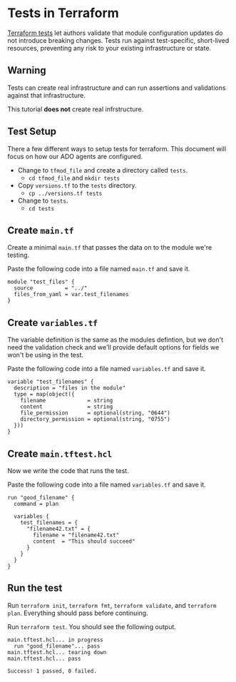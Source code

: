 # Tests in Terraform

[Terraform tests](https://developer.hashicorp.com/terraform/language/tests)
let authors validate that module configuration updates do not introduce
breaking changes. Tests run against test-specific, short-lived resources,
preventing any risk to your existing infrastructure or state.

## Warning

Tests can create real infrastructure and can run assertions and validations
against that infrastructure.

This tutorial **does not** create real infrstructure.

## Test Setup

There a few different ways to setup tests for terraform. This document will
focus on how our ADO agents are configured.

* Change to `tfmod_file` and create a directory called `tests`.
  * `cd tfmod_file` and `mkdir tests`
* Copy `versions.tf` to the `tests` directory.
  * `cp ../versions.tf tests`
* Change to `tests`.
  * `cd tests`

## Create `main.tf`

Create a minimal `main.tf` that passes the data on to the module we're
testing.

Paste the following code into a file named `main.tf` and save it.

```
module "test_files" {
  source          = "../"
  files_from_yaml = var.test_filenames
}
```

## Create `variables.tf`

The variable definition is the same as the modules defintion, but we don't
need the validation check and we'll provide default options for fields we
won't be using in the test.

Paste the following code into a file named `variables.tf` and save it.

```
variable "test_filenames" {
  description = "files in the module"
  type = map(object({
    filename             = string
    content              = string
    file_permission      = optional(string, "0644")
    directory_permission = optional(string, "0755")
  }))
}
```

## Create `main.tftest.hcl`

Now we write the code that runs the test.

Paste the following code into a file named `variables.tf` and save it.

```
run "good_filename" {
  command = plan

  variables {
    test_filenames = {
      "filename42.txt" = {
        filename = "filename42.txt"
        content  = "This should succeed"
      }
    }
  }
}
```

## Run the test

Run `terraform init`, `terraform fmt`, `terraform validate`, and `terraform
plan`. Everything should pass before continuing.

Run `terraform test`. You should see the following output.

```
main.tftest.hcl... in progress
  run "good_filename"... pass
main.tftest.hcl... tearing down
main.tftest.hcl... pass

Success! 1 passed, 0 failed.
```
